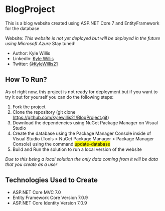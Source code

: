 # BlogProject
This is a blog website created using ASP.NET Core 7 and EntityFramework for the database

Website: *This website is not yet deployed but will be deployed in the future using Microsoft Azure* Stay tuned!

- Author: Kyle Willis
- LinkedIn: [Kyle Willis](https://www.linkedin.com/in/kyle-willis21/)
- Twitter: [@KyleWillis21](https://twitter.com/KyleWillis21)

## How To Run?
As of right now, this project is not ready for deployment but if you want to try it out for yourself you can do the following steps:

1. Fork the project
2. Clone the repository (git clone https://github.com/kylewillis21/BlogProject.git)
3. Download the dependencies using NuGet Package Manager on Visual Studio
4. Create the database using the Package Manager Console inside of Visual Studio
   (Tools > NuGet Package Manager > Package Manager Console) using the command <mark>update-database</mark>
6. Build and Run the solution to run a local version of the website
   
*Due to this being a local solution the only data coming from it will be data that you create as a user*

## Technologies Used to Create
- ASP.NET Core MVC 7.0
- Entity Framework Core Version 7.0.9
- ASP.NET Core Identity Version 7.0.9

